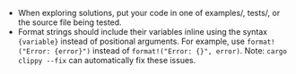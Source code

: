 - When exploring solutions, put your code in one of examples/, tests/, or the source file being tested.
- Format strings should include their variables inline using the syntax `{variable}` instead of positional arguments. For example, use `format!("Error: {error}")` instead of `format!("Error: {}", error)`. Note: `cargo clippy --fix` can automatically fix these issues.
